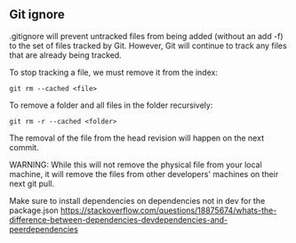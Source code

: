 ## Git ignore
.gitignore will prevent untracked files from being added (without an add -f) to the set of files tracked by Git. However, Git will continue to track any files that are already being tracked.

To stop tracking a file, we must remove it from the index:

```
git rm --cached <file>
```
To remove a folder and all files in the folder recursively:

```
git rm -r --cached <folder>
```
The removal of the file from the head revision will happen on the next commit.

WARNING: While this will not remove the physical file from your local machine, it will remove the files from other developers' machines on their next git pull.

Make sure to install dependencies on dependencies not in dev for the package.json
https://stackoverflow.com/questions/18875674/whats-the-difference-between-dependencies-devdependencies-and-peerdependencies
